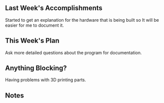 ## Last Week's Accomplishments

Started to get an explanation for the hardware that is being built so It will be easier for me to document it.


## This Week's Plan

Ask more detailed questions about the program for documentation.


## Anything Blocking?

Having problems with 3D printing parts.


## Notes
